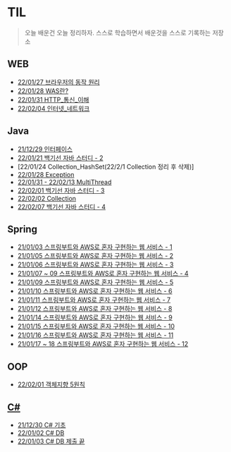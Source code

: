 # TIL
> 오늘 배운건 오늘 정리하자.
> 스스로 학습하면서 배운것을 스스로 기록하는 저장소

## WEB
* [22/01/27 브라우저의 동작 원리](https://github.com/back-seung/TIL/blob/master/WEB/How_To_Browser_Work.md)
* [22/01/28 WAS란?](https://github.com/back-seung/TIL/blob/master/WEB/WAS.md)
* [22/01/31 HTTP_통신_이해](https://github.com/back-seung/TIL/blob/master/WEB/HTTP_%ED%86%B5%EC%8B%A0%EC%9D%B4%ED%95%B4.md)
* [22/02/04 인터넷_네트워크](https://github.com/back-seung/TIL/blob/master/WEB/%EC%9D%B8%ED%84%B0%EB%84%B7_%EB%84%A4%ED%8A%B8%EC%9B%8C%ED%81%AC.md)
## Java
* [21/12/29 인터페이스](https://github.com/back-seung/TIL/blob/master/JAVA/%EC%9D%B8%ED%84%B0%ED%8E%98%EC%9D%B4%EC%8A%A4.md)
* [22/01/21 백기선 자바 스터디 - 2](https://github.com/back-seung/TIL/blob/master/JAVA/%EC%9E%90%EB%B0%94%EC%8A%A4%ED%84%B0%EB%94%94-2%EC%A3%BC%EC%B0%A8.md)
* [22/01/24 Collection_HashSet(22/2/1 Collection 정리 후 삭제)]
* [22/01/28 Exception](https://github.com/back-seung/TIL/blob/master/JAVA/%EC%98%88%EC%99%B8.md)
* [22/01/31 - 22/02/13 MultiThread](https://github.com/back-seung/TIL/blob/master/JAVA/%EB%A9%80%ED%8B%B0%EC%8A%A4%EB%A0%88%EB%93%9C.md)
* [22/02/01 백기선 자바 스터디 - 3](https://github.com/back-seung/TIL/blob/master/JAVA/%EC%9E%90%EB%B0%94%EC%8A%A4%ED%84%B0%EB%94%94-3%EC%A3%BC%EC%B0%A8.md)
* [22/02/02 Collection](https://github.com/back-seung/TIL/blob/master/JAVA/Collection.md)
* [22/02/07 백기선 자바 스터디 - 4](https://github.com/back-seung/TIL/blob/master/JAVA/%EC%9E%90%EB%B0%94%EC%8A%A4%ED%84%B0%EB%94%94-4%EC%A3%BC%EC%B0%A8.md)

## Spring
* [21/01/03 스프링부트와 AWS로 혼자 구현하는 웹 서비스 - 1](https://github.com/back-seung/TIL/blob/master/SPRING_BOOT/Spring_Boot%200103.md)
* [21/01/05 스프링부트와 AWS로 혼자 구현하는 웹 서비스 - 2](https://github.com/back-seung/TIL/blob/master/SPRING_BOOT/Spring_Boot%200105_JPA.md)
* [21/01/06 스프링부트와 AWS로 혼자 구현하는 웹 서비스 - 3](https://github.com/back-seung/TIL/blob/master/SPRING_BOOT/Spring_Boot%200106_CRUD.md)
* [21/01/07 ~ 09 스프링부트와 AWS로 혼자 구현하는 웹 서비스 - 4](https://github.com/back-seung/TIL/blob/master/SPRING_BOOT/Spring_Boot%200107_Security%26OAuth.md)
* [21/01/09 스프링부트와 AWS로 혼자 구현하는 웹 서비스 - 5](https://github.com/back-seung/TIL/blob/master/SPRING_BOOT/Spring_Boot%200109_MySQL_Storage.md)
* [21/01/10 스프링부트와 AWS로 혼자 구현하는 웹 서비스 - 6](https://github.com/back-seung/TIL/blob/master/SPRING_BOOT/Spring_Boot%200110_AWS.md)
* [21/01/11 스프링부트와 AWS로 혼자 구현하는 웹 서비스 - 7](https://github.com/back-seung/TIL/blob/master/SPRING_BOOT/Spring_Boot%200111_AWS_RDS.md)
* [21/01/12 스프링부트와 AWS로 혼자 구현하는 웹 서비스 - 8](https://github.com/back-seung/TIL/blob/master/SPRING_BOOT/Spring_Boot%200112_EC2%EC%97%90_%EB%B0%B0%ED%8F%AC.md)
* [21/01/14 스프링부트와 AWS로 혼자 구현하는 웹 서비스 - 9](https://github.com/back-seung/TIL/blob/master/SPRING_BOOT/Spring_Boot%200114_%ED%94%84%EB%A1%9C%EC%A0%9D%ED%8A%B8%EB%A1%9C_RDS_%EC%A0%91%EA%B7%BC.md)
* [21/01/15 스프링부트와 AWS로 혼자 구현하는 웹 서비스 - 10](https://github.com/back-seung/TIL/blob/master/SPRING_BOOT/Spring_Boot%200115_CodeDeploy%26Nginx.md)
* [21/01/16 스프링부트와 AWS로 혼자 구현하는 웹 서비스 - 11](https://github.com/back-seung/TIL/blob/master/SPRING_BOOT/Spring_Boot%200116_%EB%AC%B8%EC%A0%9C%ED%95%B4%EA%B2%B0.md)
* [21/01/17 ~ 18 스프링부트와 AWS로 혼자 구현하는 웹 서비스 - 12](https://github.com/back-seung/TIL/blob/master/SPRING_BOOT/Spring_Boot%200117_%EB%81%9D.md)

## OOP
* [22/02/01 객체지향 5원칙](https://github.com/back-seung/TIL/blob/master/OOP/SOLID.md)
## [C#](https://github.com/back-seung/TIL/blob/master/C%23/C%23_INFO.md)
* [21/12/30 C# 기초](https://github.com/back-seung/TIL/blob/master/C%23/C%23_1230.md)
* [22/01/02 C# DB](https://github.com/back-seung/TIL/blob/master/C%23/C%23_0102.md)
* [22/01/03 C# DB 제출 끝](https://github.com/back-seung/TIL/blob/master/C%23/C%23_0103.md)
